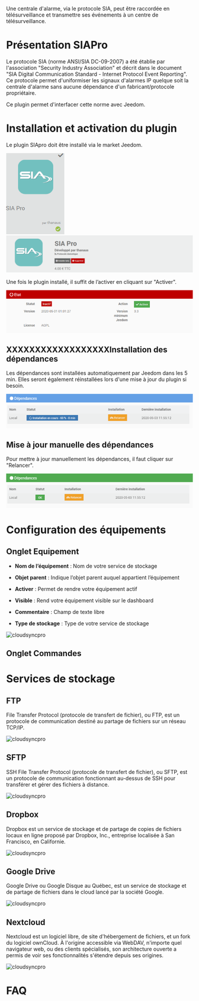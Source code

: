 Une centrale d'alarme, via le protocole SIA, peut être raccordée en télésurveillance et transmettre ses événements à un centre de télésurveillance.

Présentation SIAPro
=========================
Le protocole SIA (norme ANSI/SIA DC-09-2007) a été établie par l'association "Security Industry Association" et décrit dans le document "SIA Digital Communication Standard - Internet Protocol Event Reporting".
Ce protocole permet d'uniformiser les signaux d'alarmes IP quelque soit la centrale d'alarme sans aucune dépendance d'un fabricant/protocole propriétaire.

Ce plugin permet d'interfacer cette norme avec Jeedom.

Installation et activation du plugin
====================================

Le plugin SIApro doit être installé via le market Jeedom.

![siapro](../images/c79bc8a975d6c3d2d6b358fecf424364.png) ![siapro](../images/0756e6d2ebb078ad6d6218eb7f877ab8.png)

Une fois le plugin installé, il suffit de l’activer en cliquant sur "Activer".

![siapro](../images/e49685947a96b7b166fb675155eac787.png)

XXXXXXXXXXXXXXXXXXInstallation des dépendances
----------------------------------------------

Les dépendances sont installées automatiquement par Jeedom dans les 5 min. Elles seront également réinstallées lors d'une mise à jour du plugin si besoin.

![cloudsyncpro](../images/ab08acd6c64a40354c8d3ddc80421ab2.png)

Mise à jour manuelle des dépendances
------------------------------------

Pour mettre à jour manuellement les dépendances, il faut cliquer sur "Relancer".

![cloudsyncpro](../images/df83599d06ecebbea359557b5efb4dde.png)

Configuration des équipements
=============================

Onglet Equipement
-----------------

-   **Nom de l’équipement** : Nom de votre service de stockage

-   **Objet parent** : Indique l’objet parent auquel appartient l’équipement

-   **Activer** : Permet de rendre votre équipement actif

-   **Visible** : Rend votre équipement visible sur le dashboard

-   **Commentaire** : Champ de texte libre

-   **Type de stockage** : Type de votre service de stockage

![cloudsyncpro](../images/1b27a7acbb02749f2dc1777ab5ca1686.png)

Onglet Commandes
----------------

Services de stockage
====================

FTP
---

File Transfer Protocol (protocole de transfert de fichier), ou FTP, est un protocole de communication destiné au partage de fichiers sur un réseau TCP/IP.

![cloudsyncpro](../images/79d739a3a0938015f8de7c6aed3fe715.png)

SFTP
----

SSH File Transfer Protocol (protocole de transfert de fichier), ou SFTP, est un protocole de communication fonctionnant au-dessus de SSH pour transférer et gérer des fichiers à distance.

![cloudsyncpro](../images/768ac996ce21cfc8b1c41beddad9f9e4.png)

Dropbox
-------

Dropbox est un service de stockage et de partage de copies de fichiers locaux en ligne proposé par Dropbox, Inc., entreprise localisée à San Francisco, en Californie.

![cloudsyncpro](../images/162caa41f06afcf36200c23318e2bcc6.png)

Google Drive
------------

Google Drive ou Google Disque au Québec, est un service de stockage et de partage de fichiers dans le cloud lancé par la société Google.

![cloudsyncpro](../images/ac2bbda15c853d03741c379cdf497dd0.png)

Nextcloud
---------

Nextcloud est un logiciel libre, de site d'hébergement de fichiers, et un fork du logiciel ownCloud. À l'origine accessible via WebDAV, n'importe quel navigateur web, ou des clients spécialisés, son architecture ouverte a permis de voir ses fonctionnalités s'étendre depuis ses origines.

![cloudsyncpro](../images/1a58b154a37a7ae02101076eb303571c.png)

FAQ
===
